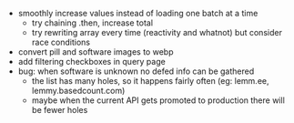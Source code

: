 - smoothly increase values instead of loading one batch at a time
    - try chaining .then, increase total
    - try rewriting array every time (reactivity and whatnot) but consider race conditions
- convert pill and software images to webp
- add filtering checkboxes in query page
- bug: when software is unknown no defed info can be gathered
  - the list has many holes, so it happens fairly often (eg: lemm.ee, lemmy.basedcount.com)
  - maybe when the current API gets promoted to production there will be fewer holes